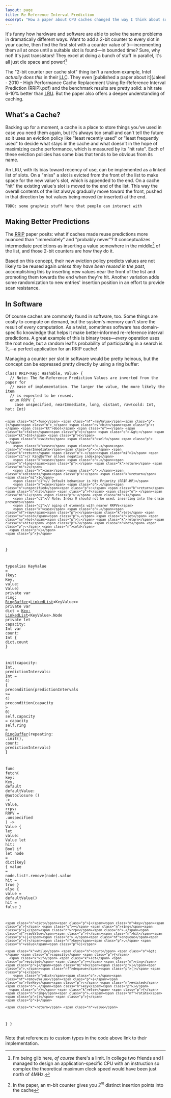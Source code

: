 ```yaml
---
layout: page
title: Re-Reference Interval Prediction
excerpt: "How a paper about CPU caches changed the way I think about software caches too"
---
```


It's funny how hardware and software are able to solve the same problems in dramatically different ways. Want to add a 2-bit counter to every slot in your cache, then find the first slot with a counter value of `3`—incrementing them all at once until a suitable slot is found—in bounded time? Sure, why not! It's just transistors! They excel at doing a bunch of stuff in parallel, it's all just die space and power![^141]

The "2-bit counter per cache slot" thing isn't a random example, Intel _actually does this_ in their <abbr title="Last-Level Cache">LLC</abbr>. They even [published a paper about it](Jaleel - 2010 - High Performance Cache Replacement Using Re-Reference Interval Prediction (RRIP).pdf) and the benchmark results are pretty solid: a hit rate 6-10% better than <abbr title="Least Recently Used">LRU</abbr>. But the paper also offers a deeper understanding of caching.

## What's a Cache?

Backing up for a moment, a cache is a place to store things you've used in case you need them again, but it's always too small and can't tell the future so it uses an eviction policy like "least recently used" or "least frequently used" to decide what stays in the cache and what doesn't in the hope of maximizing cache performance, which is measured by its "hit rate". Each of these eviction policies has some bias that tends to be obvious from its name.

An LRU, with its bias toward recency of use, can be implemented as a linked list of slots. On a "miss" a slot is evicted from the front of the list to make space for the new value's slot, which is appended to the end. On a cache "hit" the existing value's slot is moved to the end of the list. This way the overall contents of the list always gradually move toward the front, pushed in that direction by hot values being moved (or inserted) at the end.

```
TODO: some graphviz stuff here that people can interact with
```

## Making Better Predictions

The <abbr title="Re-Reference Interval Prediction">RRIP</abbr> paper posits: what if caches made reuse predictions more nuanced than "immediately" and "probably never"? It conceptualizes intermediate predictions as inserting a value somewhere in the middle[^middle] of the list, and those 2-bit counters are how they do it.

Based on this concept, their new eviction policy predicts values are not likely to be reused again _unless they have been reused in the past_, accomplishing this by inserting new values near the front of the list and promoting them towards the end when they're hit. Another variation adds some randomization to new entries' insertion position in an effort to provide scan resistance.

## In Software

Of course caches are commonly found in software, too. Some things are costly to compute on demand, but the system's memory can't store the result of every computation. As a twist, sometimes software has domain-specific knowledge that helps it make better-informed re-reference interval predictions. A great example of this is binary trees—_every_ operation uses the root node, but a random leaf's probability of participating in a search is ¹⁄ₙ—a perfect application for an RRIP cache!

Managing a counter per slot in software would be pretty heinous, but the concept can be expressed pretty directly by using a ring buffer:

<div class="language-swift highlighter-rouge"><div class="highlight"><pre class="highlight"><code><span class="kd">class</span> <span class="kt">RRIP</span><span class="o">&lt;</span><span class="kt">Key</span><span class="p">:</span> <span class="kt">Hashable</span><span class="p">,</span> <span class="kt">Value</span><span class="o">&gt;</span> <span class="p">{</span>
  <span class="c1">// Note: The Re-Reference Prediction Values are inverted from the paper for</span>
  <span class="c1">// ease of implementation. The larger the value, the more likely the item</span>
  <span class="c1">// is expected to be reused.</span>
  <span class="kd">enum</span> <span class="kt">RRPV</span> <span class="p">{</span>
    <span class="k">case</span> <span class="nv">unspecified</span><span class="p">,</span> <span class="nv">nearImmediate</span><span class="p">,</span> <span class="nv">long</span><span class="p">,</span> <span class="nv">distant</span><span class="p">,</span> <span class="nv">raw</span><span class="p">(</span><span class="nv">cold</span><span class="p">:</span> <span class="kt">Int</span><span class="p">,</span> <span class="nv">hot</span><span class="p">:</span> <span class="kt">Int</span><span class="p">)</span>

    <span class="kd">func</span> <span class="nf">rawValue</span><span class="p">(</span><span class="n">_</span> <span class="nv">hit</span><span class="p">:</span> <span class="kt">Bool</span> <span class="o">=</span> <span class="kc">false</span><span class="p">)</span> <span class="o">-&gt;</span> <span class="kt">Int</span> <span class="p">{</span>
      <span class="k">switch</span> <span class="k">self</span> <span class="p">{</span>
        <span class="k">case</span> <span class="o">.</span><span class="n">nearImmediate</span><span class="p">:</span> <span class="k">return</span> <span class="o">-</span><span class="mi">1</span> <span class="c1">// RingBuffer allows negative indexing</span>
        <span class="k">case</span> <span class="o">.</span><span class="n">long</span><span class="p">:</span> <span class="k">return</span> <span class="mi">2</span>
        <span class="k">case</span> <span class="o">.</span><span class="n">distant</span><span class="p">:</span> <span class="k">return</span> <span class="mi">1</span>
        <span class="c1">// Default behaviour is Hit Priority (RRIP-HP)</span>
        <span class="k">case</span> <span class="o">.</span><span class="n">unspecified</span><span class="p">:</span> <span class="k">return</span> <span class="n">hit</span> <span class="p">?</span> <span class="o">-</span><span class="mi">1</span> <span class="p">:</span> <span class="mi">1</span>
        <span class="c1">// Note: Index 0 should not be used; inserting into the drain prevents</span>
        <span class="c1">// aging of elements with nearer RRPVs</span>
        <span class="k">case</span> <span class="o">.</span><span class="nf">raw</span><span class="p">(</span><span class="k">let</span> <span class="nv">cold</span><span class="p">,</span> <span class="k">let</span> <span class="nv">hot</span><span class="p">):</span> <span class="k">return</span> <span class="n">hit</span> <span class="p">?</span> <span class="n">hot</span> <span class="p">:</span> <span class="n">cold</span>
      <span class="p">}</span>
    <span class="p">}</span>
  <span class="p">}</span>

  <span class="kd">typealias</span> <span class="kt">KeyValue</span> <span class="o">=</span> <span class="p">(</span><span class="nv">key</span><span class="p">:</span> <span class="kt">Key</span><span class="p">,</span> <span class="nv">value</span><span class="p">:</span> <span class="kt">Value</span><span class="p">)</span>
  <span class="kd">private</span> <span class="k">var</span> <span class="nv">ring</span><span class="p">:</span> <span class="kt"><a href="RingBuffer">RingBuffer</a></span><span class="o">&lt;</span><span class="kt"><a href="LinkedList">LinkedList</a></span><span class="o">&lt;</span><span class="kt">KeyValue</span><span class="o">&gt;&gt;</span>
  <span class="kd">private</span> <span class="k">var</span> <span class="nv">dict</span> <span class="o">=</span> <span class="p">[</span><span class="kt">Key</span><span class="p">:</span> <span class="kt"><a href="LinkedList">LinkedList</a></span><span class="o">&lt;</span><span class="kt">KeyValue</span><span class="o">&gt;.</span><span class="kt">Node</span><span class="p">]()</span>
  <span class="kd">private</span> <span class="k">let</span> <span class="nv">capacity</span><span class="p">:</span> <span class="kt">Int</span>
  <span class="k">var</span> <span class="nv">count</span><span class="p">:</span> <span class="kt">Int</span> <span class="p">{</span> <span class="n">dict</span><span class="o">.</span><span class="n">count</span> <span class="p">}</span>

  <span class="nf">init</span><span class="p">(</span><span class="nv">capacity</span><span class="p">:</span> <span class="kt">Int</span><span class="p">,</span> <span class="nv">predictionIntervals</span><span class="p">:</span> <span class="kt">Int</span> <span class="o">=</span> <span class="mi">4</span><span class="p">)</span> <span class="p">{</span>
    <span class="nf">precondition</span><span class="p">(</span><span class="nv">predictionIntervals</span> <span class="o">&gt;=</span> <span class="mi">4</span><span class="p">)</span>
    <span class="nf">precondition</span><span class="p">(</span><span class="nv">capacity</span> <span class="o">&gt;</span> <span class="mi">0</span><span class="p">)</span>
    <span class="k">self</span><span class="o">.</span><span class="n">capacity</span> <span class="o">=</span> <span class="nv">capacity</span>
    <span class="k">self</span><span class="o">.</span><span class="n">ring</span> <span class="o">=</span> <span class="kt"><a href="RingBuffer">RingBuffer</a></span><span class="p">(</span><span class="nv">repeating</span><span class="p">:</span> <span class="o">.</span><span class="nf">init</span><span class="p">(),</span> <span class="nv">count</span><span class="p">:</span> <span class="n">predictionIntervals</span><span class="p">)</span>
  <span class="p">}</span>

  <span class="kd">func</span> <span class="nf">fetch</span><span class="p">(</span>
    <span class="nv">key</span><span class="p">:</span> <span class="kt">Key</span><span class="p">,</span>
    <span class="k">default</span> <span class="n">defaultValue</span><span class="p">:</span> <span class="kd">@autoclosure</span> <span class="p">()</span> <span class="o">-&gt;</span> <span class="kt">Value</span><span class="p">,</span>
    <span class="nv">rrpv</span><span class="p">:</span> <span class="kt">RRPV</span> <span class="o">=</span> <span class="o">.</span><span class="n">unspecified</span>
  <span class="p">)</span> <span class="o">-&gt;</span> <span class="kt">Value</span> <span class="p">{</span>
    <span class="k">let</span> <span class="nv">value</span><span class="p">:</span> <span class="kt">Value</span>
    <span class="k">let</span> <span class="nv">hit</span><span class="p">:</span> <span class="kt">Bool</span>
    <span class="k">if</span> <span class="k">let</span> <span class="nv">node</span> <span class="o">=</span> <span class="n">dict</span><span class="p">[</span><span class="n">key</span><span class="p">]</span> <span class="p">{</span>
      <span class="n">value</span> <span class="o">=</span> <span class="n">node</span><span class="o">.</span><span class="n">list</span><span class="o">!.</span><span class="nf">remove</span><span class="p">(</span><span class="n">node</span><span class="p">)</span><span class="o">.</span><span class="n">value</span>
      <span class="n">hit</span> <span class="o">=</span> <span class="kc">true</span>
    <span class="p">}</span> <span class="k">else</span> <span class="p">{</span>
      <span class="n">value</span> <span class="o">=</span> <span class="nf">defaultValue</span><span class="p">()</span>
      <span class="n">hit</span> <span class="o">=</span> <span class="kc">false</span>
    <span class="p">}</span>

    <span class="n">dict</span><span class="p">[</span><span class="n">key</span><span class="p">]</span> <span class="o">=</span> <span class="n">ring</span><span class="p">[</span><span class="n">rrpv</span><span class="o">.</span><span class="nf">rawValue</span><span class="p">(</span><span class="n">hit</span><span class="p">)]</span><span class="o">.</span><span class="nf">enqueue</span><span class="p">((</span><span class="n">key</span><span class="p">,</span> <span class="n">value</span><span class="p">))</span>

    <span class="k">while</span> <span class="n">count</span> <span class="o">&gt;</span> <span class="n">capacity</span> <span class="p">{</span>
      <span class="k">if</span> <span class="k">let</span> <span class="nv">evicted</span> <span class="o">=</span> <span class="n">ring</span><span class="p">[</span><span class="mi">0</span><span class="p">]</span><span class="o">.</span><span class="nf">dequeue</span><span class="p">()</span> <span class="p">{</span>
        <span class="n">dict</span><span class="o">.</span><span class="nf">removeValue</span><span class="p">(</span><span class="nv">forKey</span><span class="p">:</span> <span class="n">evicted</span><span class="o">.</span><span class="n">key</span><span class="p">)</span>
      <span class="p">}</span> <span class="k">else</span> <span class="p">{</span> <span class="n">ring</span><span class="o">.</span><span class="nf">rotate</span><span class="p">()</span> <span class="p">}</span>
    <span class="p">}</span>

    <span class="k">return</span> <span class="n">value</span>
  <span class="p">}</span>
<span class="p">}</span>
</code></pre></div></div>

Note that references to custom types in the code above link to their implementation.

[^141]: I'm being glib here, _of course_ there's a limit. In college two friends and I managed to design an application-specific CPU with an instruction so complex the theoretical maximum clock speed would have been just north of 4MHz.
[^middle]: In the paper, an _m_-bit counter gives you _2<sup>m</sup>_ distinct insertion points into the cache<!--. They may not be evenly spaced, but all entries are guaranteed to make progress towards eviction as long as you don't insert into the 2<sup>m</sup>-1º (where the evictions happen)-->